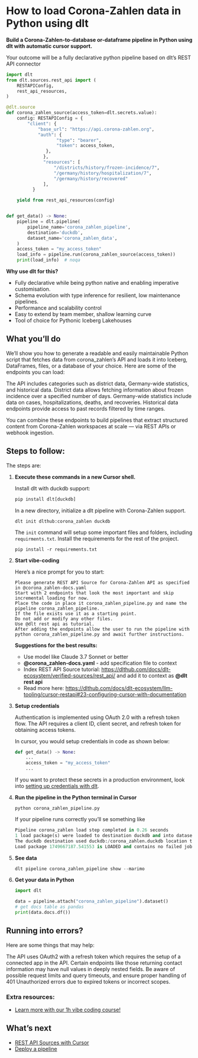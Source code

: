 # How to load Corona-Zahlen data in Python using dlt

**Build a Corona-Zahlen-to-database or-dataframe pipeline in Python using dlt with automatic cursor support.**

Your outcome will be a fully declarative python pipeline based on dlt’s REST API connector

```python
import dlt
from dlt.sources.rest_api import (
    RESTAPIConfig,
    rest_api_resources,
)

@dlt.source
def corona_zahlen_source(access_token=dlt.secrets.value):
    config: RESTAPIConfig = {
        "client": {
            "base_url": "https://api.corona-zahlen.org",
            "auth": {
                   "type": "bearer",
                   "token": access_token,
               },
              },
              "resources": [
                  "/districts/history/frozen-incidence/7",
                  "/germany/history/hospitalization/7",
                  "/germany/history/recovered"
              ],
          }

    yield from rest_api_resources(config)


def get_data() -> None:
    pipeline = dlt.pipeline(
        pipeline_name='corona_zahlen_pipeline',
        destination='duckdb',
        dataset_name='corona_zahlen_data', 
    )
    access_token = "my_access_token"
    load_info = pipeline.run(corona_zahlen_source(access_token))
    print(load_info)  # noqa
```

**Why use dlt for this?**

- Fully declarative while being python native and enabling imperative customisation.
- Schema evolution with type inference for resilient, low maintenance pipelines.
- Performance and scalability control
- Easy to extend by team member, shallow learning curve
- Tool of choice for Pythonic Iceberg  Lakehouses

## What you’ll do

We’ll show you how to generate a readable and easily maintainable Python script that fetches data from corona_zahlen’s API and loads it into Iceberg, DataFrames, files, or a database of your choice. Here are some of the endpoints you can load:

The API includes categories such as district data, Germany-wide statistics, and historical data. District data allows fetching information about frozen incidence over a specified number of days. Germany-wide statistics include data on cases, hospitalizations, deaths, and recoveries. Historical data endpoints provide access to past records filtered by time ranges.

You can combine these endpoints to build pipelines that extract structured content from Corona-Zahlen workspaces at scale — via REST APIs or webhook ingestion.

## Steps to follow:

The steps are:

1. **Execute these commands in a new Cursor shell.**
    
    Install dlt with duckdb support:
    ```python
    pip install dlt[duckdb]
    ```

    In a new directory, initialize a dlt pipeline with Corona-Zahlen support.
    ```
    dlt init dlthub:corona_zahlen duckdb
    ```

    The `init` command will setup some important files and folders, including `requirments.txt`. Install the requirements for the rest of the project.
    ```
    pip install -r requirements.txt
    ```
    
2. **Start vibe-coding**
    
    Here’s a nice prompt for you to start: 
    
    ```
    Please generate REST API Source for Corona-Zahlen API as specified in @corona_zahlen-docs.yaml 
    Start with 2 endpoints that look the most important and skip incremental loading for now. 
    Place the code in place it corona_zahlen_pipeline.py and name the pipeline corona_zahlen_pipeline. 
    If the file exists use it as a starting point. 
    Do not add or modify any other files. 
    Use @dlt rest api as tutorial. 
    After adding the endpoints allow the user to run the pipeline with python corona_zahlen_pipeline.py and await further instructions.
    
    ```
    
    **Suggestions for the best results:**
    - Use model like Claude 3.7 Sonnet or better
    - **@corona_zahlen-docs.yaml** - add specification file to context
    - Index REST API Source tutorial: https://dlthub.com/docs/dlt-ecosystem/verified-sources/rest_api/ and add it to context as **@dlt rest api**
    - Read more here: https://dlthub.com/docs/dlt-ecosystem/llm-tooling/cursor-restapi#23-configuring-cursor-with-documentation
    
3. **Setup credentials** 
    
    Authentication is implemented using OAuth 2.0 with a refresh token flow. The API requires a client ID, client secret, and refresh token for obtaining access tokens.

    In cursor, you would setup credentials in code as shown below:
    
    ```python
    def get_data() -> None:
        ...
        access_token = "my_access_token"
        ...
    ```
    
    If you want to protect these secrets in a production environment, look into [setting up credentials with dlt](https://dlthub.com/docs/walkthroughs/add_credentials).
    
4. **Run the pipeline in the Python terminal in Cursor**
    
    ```
    python corona_zahlen_pipeline.py
    ```
    
    If your pipeline runs correctly you’ll se something like
    
    ```python
    Pipeline corona_zahlen load step completed in 0.26 seconds
    1 load package(s) were loaded to destination duckdb and into dataset corona_zahlen_data
    The duckdb destination used duckdb:/corona_zahlen.duckdb location to store data
    Load package 1749667187.541553 is LOADED and contains no failed jobs
    ```
    
5. **See data**
    
    ```python
    dlt pipeline corona_zahlen_pipeline show --marimo
    ```
    
6. **Get your data in Python**
    
    ```python
    import dlt
    
    data = pipeline.attach("corona_zahlen_pipeline").dataset()
    # get docs table as pandas
    print(data.docs.df())
    ```
    

## Running into errors?

Here are some things that may help:

The API uses OAuth2 with a refresh token which requires the setup of a connected app in the API. Certain endpoints like those returning contact information may have null values in deeply nested fields. Be aware of possible request limits and query timeouts, and ensure proper handling of 401 Unauthorized errors due to expired tokens or incorrect scopes.

### Extra resources:

- [Learn more with our 1h vibe coding course!](https://www.youtube.com/watch?v=GGid70rnJuM)

## What’s next

- [REST API Sources with Cursor](https://dlthub.com/docs/dlt-ecosystem/llm-tooling/cursor-restapi)
- [Deploy a pipeline](https://dlthub.com/docs/walkthroughs/deploy-a-pipeline)